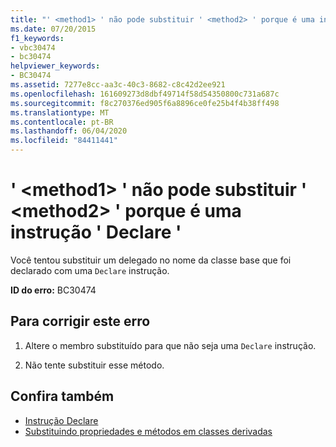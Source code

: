 ```yaml
---
title: "' <method1> ' não pode substituir ' <method2> ' porque é uma instrução ' Declare '"
ms.date: 07/20/2015
f1_keywords:
- vbc30474
- bc30474
helpviewer_keywords:
- BC30474
ms.assetid: 7277e8cc-aa3c-40c3-8682-c8c42d2ee921
ms.openlocfilehash: 161609273d8dbf49714f58d54350800c731a687c
ms.sourcegitcommit: f8c270376ed905f6a8896ce0fe25b4f4b38ff498
ms.translationtype: MT
ms.contentlocale: pt-BR
ms.lasthandoff: 06/04/2020
ms.locfileid: "84411441"
---
```

# <a name="method1-cannot-override-method2-because-it-is-a-declare-statement"></a>' \<method1> ' não pode substituir ' \<method2> ' porque é uma instrução ' Declare '
Você tentou substituir um delegado no nome da classe base que foi declarado com uma `Declare` instrução.  
  
 **ID do erro:** BC30474  
  
## <a name="to-correct-this-error"></a>Para corrigir este erro  
  
1. Altere o membro substituído para que não seja uma `Declare` instrução.  
  
2. Não tente substituir esse método.  
  
## <a name="see-also"></a>Confira também

- [Instrução Declare](../language-reference/statements/declare-statement.md)
- [Substituindo propriedades e métodos em classes derivadas](../programming-guide/language-features/objects-and-classes/inheritance-basics.md#overriding-properties-and-methods-in-derived-classes)
